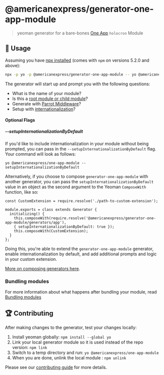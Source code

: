 # @americanexpress/generator-one-app-module

> yeoman generator for a bare-bones [One App](https://github.com/americanexpress/one-app#modules) `holocron` Module

## 🤹‍ Usage

Assuming you have [npx installed](https://medium.com/@maybekatz/introducing-npx-an-npm-package-runner-55f7d4bd282b) (comes with `npm` on versions 5.2.0 and above):

```bash
npx -p yo -p @americanexpress/generator-one-app-module -- yo @americanexpress/one-app-module
```

The generator will start up and prompt you with the following questions:
- What is the name of your module?
- Is this a [root module or child module](https://github.com/americanexpress/one-app/blob/main/docs/api/API.md#modules)?
- Generate with [Parrot Middleware](https://github.com/americanexpress/parrot)?
- Setup with [internationalization](https://github.com/americanexpress/one-app/blob/main/docs/api/modules/Internationalization.md)?

#### Optional Flags
##### --setupInternationalizationByDefault
If you'd like to include internationalization in your module without being prompted, you can pass in the `--setupInternationalizationByDefault` flag. Your command will look as follows:
```
yo @americanexpress/one-app-module --setupInternationalizationByDefault
```

Alternatively, if you choose to compose `generator-one-app-module` with another generator, you can pass the `setupInternationalizationByDefault` value in an object as the second argument to the Yeoman `ComposeWith` function, like so:

```
const CustomExtension = require.resolve('./path-to-custom-extension');

module.exports = class extends Generator {
  initializing() {
    this.composeWith(require.resolve('@americanexpress/generator-one-app-module/generators/app'), 
    { setupInternationalizationByDefault: true });
    this.composeWith(CustomExtension);
  }
};
```

Doing this, you're able to extend the `generator-one-app-module` generator, enable internationalization by default, and add additional prompts and logic in your custom extension.

[More on composing generators here](https://yeoman.io/authoring/composability.html).


### Bundling modules

For more information about what happens after bundling your module, read [Bundling modules](./docs/Bundling-Modules.md)

## 🏆 Contributing

After making changes to the generator, test your changes locally:
1. Install yeoman globally: `npm install --global yo`
2. Link your local generator module so it is used instead of the repo version: `npm link`
3. Switch to a temp directory and run: `yo @americanexpress/one-app-module`
4. When you are done, unlink the local module : `npm unlink`

Please see our [contributing guide](../../CONTRIBUTING.md) for more details.
